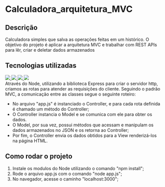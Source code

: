 # Calculadora_arquitetura_MVC
## Descrição
<p> Calculadora simples que salva as operações feitas em um histórico. O objetivo do projeto é aplicar a arquitetura MVC e trabalhar com REST APIs para lêr, criar e deletar dados armazenados </p>

## Tecnologias utilizadas
<a href="#"> <img src="https://img.shields.io/badge/JavaScript-F7DF1E?style=for-the-badge&logo=javascript&logoColor=black"> </a>
<a href="#"> <img src="https://img.shields.io/badge/HTML5-E34F26?style=for-the-badge&logo=html5&logoColor=white"> </a>
<a href="#"> <img src="https://img.shields.io/badge/CSS3-1572B6?style=for-the-badge&logo=css3&logoColor=white"> </a>
<a href="#"> <img src="https://img.shields.io/badge/Node.js-43853D?style=for-the-badge&logo=node.js&logoColor=white"> </a> <br>
Através do Node, utilizando a biblioteca Express para criar o servidor http, criamos as rotas para atender as requisições do cliente.
Seguindo o padrão MVC, a comunicação entre as classes segue o seguinte roteiro: 
  - No arquivo "app.js" é instanciado o Controller, e para cada rota definida é chamado um método do Controller;
  - O Controller instancia o Model e se comunica com ele para obter os dados. 
  - O Model, por sua vez, possui métodos que acessam e manipulam os dados armazenados no JSON e os retorna ao Controller;
  - Por fim, o Controller envia os dados obtidos para a View renderizá-los na página HTML.

## Como rodar o projeto
1. Instale os modulos do Node utilizando o comando "npm install";
2. Rode o arquivo app.js com o comando "node app.js";
3. No navegador, acesse o caminho "localhost:3000";

